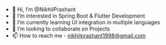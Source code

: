 - 👋 Hi, I’m @NikhilPrashant
- 👀 I’m interested in Spring Boot & Flutter Development
- 🌱 I’m currently learning UI integration in multiple languages
- 💞️ I’m looking to collaborate on Projects
- 📫 How to reach me - nikhilprashant1998@gmail.com

<!---
NikhilPrashant/NikhilPrashant is a ✨ special ✨ repository because its `README.md` (this file) appears on your GitHub profile.
You can click the Preview link to take a look at your changes.
--->
